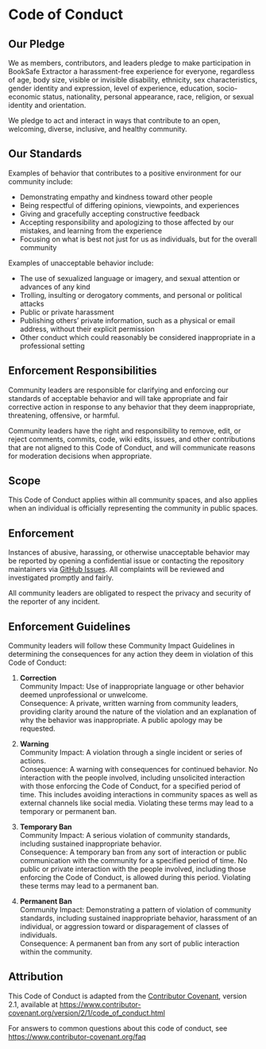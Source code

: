 # Code of Conduct

## Our Pledge

We as members, contributors, and leaders pledge to make participation in BookSafe Extractor a harassment-free experience for everyone, regardless of age, body size, visible or invisible disability, ethnicity, sex characteristics, gender identity and expression, level of experience, education, socio-economic status, nationality, personal appearance, race, religion, or sexual identity and orientation.

We pledge to act and interact in ways that contribute to an open, welcoming, diverse, inclusive, and healthy community.

## Our Standards

Examples of behavior that contributes to a positive environment for our community include:

- Demonstrating empathy and kindness toward other people
- Being respectful of differing opinions, viewpoints, and experiences
- Giving and gracefully accepting constructive feedback
- Accepting responsibility and apologizing to those affected by our mistakes, and learning from the experience
- Focusing on what is best not just for us as individuals, but for the overall community

Examples of unacceptable behavior include:

- The use of sexualized language or imagery, and sexual attention or advances of any kind
- Trolling, insulting or derogatory comments, and personal or political attacks
- Public or private harassment
- Publishing others’ private information, such as a physical or email address, without their explicit permission
- Other conduct which could reasonably be considered inappropriate in a professional setting

## Enforcement Responsibilities

Community leaders are responsible for clarifying and enforcing our standards of acceptable behavior and will take appropriate and fair corrective action in response to any behavior that they deem inappropriate, threatening, offensive, or harmful.

Community leaders have the right and responsibility to remove, edit, or reject comments, commits, code, wiki edits, issues, and other contributions that are not aligned to this Code of Conduct, and will communicate reasons for moderation decisions when appropriate.

## Scope

This Code of Conduct applies within all community spaces, and also applies when an individual is officially representing the community in public spaces.

## Enforcement

Instances of abusive, harassing, or otherwise unacceptable behavior may be reported by opening a confidential issue or contacting the repository maintainers via [GitHub Issues](https://github.com/Sharvil9/BookSafe-Extractor/issues). All complaints will be reviewed and investigated promptly and fairly.

All community leaders are obligated to respect the privacy and security of the reporter of any incident.

## Enforcement Guidelines

Community leaders will follow these Community Impact Guidelines in determining the consequences for any action they deem in violation of this Code of Conduct:

1. **Correction**  
   Community Impact: Use of inappropriate language or other behavior deemed unprofessional or unwelcome.  
   Consequence: A private, written warning from community leaders, providing clarity around the nature of the violation and an explanation of why the behavior was inappropriate. A public apology may be requested.

2. **Warning**  
   Community Impact: A violation through a single incident or series of actions.  
   Consequence: A warning with consequences for continued behavior. No interaction with the people involved, including unsolicited interaction with those enforcing the Code of Conduct, for a specified period of time. This includes avoiding interactions in community spaces as well as external channels like social media. Violating these terms may lead to a temporary or permanent ban.

3. **Temporary Ban**  
   Community Impact: A serious violation of community standards, including sustained inappropriate behavior.  
   Consequence: A temporary ban from any sort of interaction or public communication with the community for a specified period of time. No public or private interaction with the people involved, including those enforcing the Code of Conduct, is allowed during this period. Violating these terms may lead to a permanent ban.

4. **Permanent Ban**  
   Community Impact: Demonstrating a pattern of violation of community standards, including sustained inappropriate behavior, harassment of an individual, or aggression toward or disparagement of classes of individuals.  
   Consequence: A permanent ban from any sort of public interaction within the community.

## Attribution

This Code of Conduct is adapted from the [Contributor Covenant][homepage], version 2.1, available at
https://www.contributor-covenant.org/version/2/1/code_of_conduct.html

For answers to common questions about this code of conduct, see https://www.contributor-covenant.org/faq

[homepage]: https://www.contributor-covenant.org
